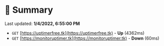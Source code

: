 # 📖 Summary
Last updated: **1/4/2022, 6:55:00 PM**

- `GET` [https://uptimerfree.tk](https://uptimerfree.tk) - **Up** (4362ms)
- `GET` [https://monitoruptimer.tk](https://monitoruptimer.tk) - **Down** (60ms)
